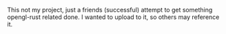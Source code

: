 This not my project, just a friends (successful) attempt to get something opengl-rust related done. I wanted to upload to it, so others may reference it.
